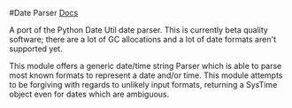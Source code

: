 #Date Parser
[Docs](https://jackstouffer.github.io/date-parser/)

A port of the Python Date Util date parser. This is currently beta quality software; there are a lot of GC allocations and a lot of date formats aren't supported yet.

This module offers a generic date/time string Parser which is able to parse most known formats to represent a date and/or time. This module attempts to be forgiving with regards to unlikely input formats, returning a SysTime object even for dates which are ambiguous.

